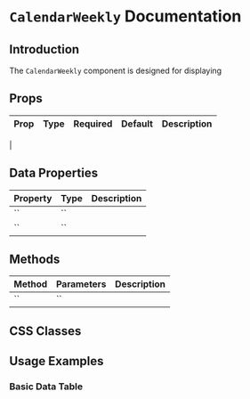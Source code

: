 # `CalendarWeekly` Documentation

## Introduction

The `CalendarWeekly` component is designed for displaying

## Props

| Prop             | Type     | Required | Default                   | Description                                                                                        |
|------------------|----------|----------|---------------------------|----------------------------------------------------------------------------------------------------|
|


## Data Properties

| Property                | Type         | Description                                                             |
|-------------------------|--------------|-------------------------------------------------------------------------|
| ``          | ``     |  |
| ``      | ``     |  |


## Methods

| Method               | Parameters      | Description                                                              |
|----------------------|-----------------|--------------------------------------------------------------------------|
| ``         | ``     |        |

## CSS Classes


## Usage Examples

### Basic Data Table

